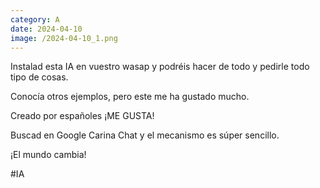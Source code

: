 ```yaml
--- 
category: A 
date: 2024-04-10 
image: /2024-04-10_1.png 
--- 
```


Instalad esta IA en vuestro wasap y podréis hacer de todo y pedirle todo tipo de cosas.

Conocía otros ejemplos, pero este me ha gustado mucho.

Creado por españoles ¡ME GUSTA!

Buscad en Google Carina Chat y el mecanismo es súper sencillo.

¡El mundo cambia!

#IA
